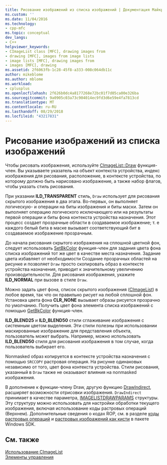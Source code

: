 ```yaml
---
title: Рисование изображений из списка изображений | Документация Майкрософт
ms.custom: ''
ms.date: 11/04/2016
ms.technology:
- cpp-mfc
ms.topic: conceptual
dev_langs:
- C++
helpviewer_keywords:
- CImageList class [MFC], drawing images from
- drawing [MFC], images from image lists
- image lists [MFC], drawing images from
- images [MFC], drawing
ms.assetid: 2f6063fb-1c28-45f8-a333-008c064db11c
author: mikeblome
ms.author: mblome
ms.workload:
- cplusplus
ms.openlocfilehash: 2f626b0dc4a8177268e72bc01f7d05ca00e326ba
ms.sourcegitcommit: 9a0905c03a73c904014ec9fd3d6e59e4fa7813cd
ms.translationtype: MT
ms.contentlocale: ru-RU
ms.lasthandoff: 08/29/2018
ms.locfileid: "43217831"
---
```

# <a name="drawing-images-from-an-image-list"></a>Рисование изображений из списка изображений
Чтобы рисовать изображения, используйте [CImageList::Draw](../mfc/reference/cimagelist-class.md#draw) функция-член. Вы указываете указатель на объект контекста устройства, индекс изображения для рисования, расположение, в контексте устройства, по которому должно быть нарисовано изображение, а также набор флагов, чтобы указать стиль рисования.  
  
 При указании **ILD_TRANSPARENT** стиль, `Draw` использует для рисования скрытого изображения в два этапа. Во-первых, он выполняет логическую- и операции на биты изображения и биты маски. Затем он выполняет операцию логического исключающего или на результаты первой операции и биты фона контекста устройства назначения. Этот процесс создает прозрачные области в создаваемое изображение; т. е каждого белый бита в маске вызывает соответствующий бит в создаваемое изображение прозрачным.  
  
 До начала рисования скрытого изображения на сплошной цветной фон, следует использовать [SetBkColor](../mfc/reference/cimagelist-class.md#setbkcolor) функция-член для задания цвета фона списка изображений тот же цвет в качестве места назначения. Задание цвета избавляет от необходимости Создание прозрачных областей на рисунке и позволяет `Draw` просто скопировать образ в контексте устройства назначения, приводит к значительному увеличению производительности. Для рисования изображения, укажите **ILD_NORMAL** при вызове в стиле `Draw`.  
  
 Можно задать цвет фона, список скрытого изображения ([CImageList](../mfc/reference/cimagelist-class.md)) в любое время, так что он правильно рисует на любой сплошной фон. Установка цвета фона **CLR_NONE** вызывает образы рисуется прозрачно по умолчанию. Получить цвет фона элемента списка изображений с помощью [GetBkColor](../mfc/reference/cimagelist-class.md#getbkcolor) функция-член.  
  
 **ILD_BLEND25** и **ILD_BLEND50** стили сглаживание изображения с системным цветом выделения. Эти стили полезны при использовании маскированные изображение для представления объекта, пользователь может выбрать. Например, можно использовать **ILD_BLEND50** стиля для рисования изображения в том случае, когда пользователь выбирает его.  
  
 Nonmasked образ копируется в контексте устройства назначения с помощью `SRCCOPY` растровая операция. На рисунке одинаковых независимо от того, цвет фона контекста устройства. Стили рисования, указанный в `Draw` также не оказывают влияния на nonmasked изображения.  
  
 В дополнение к функции-члену Draw, другую функцию [DrawIndirect](../mfc/reference/cimagelist-class.md#drawindirect), расширяет возможности отрисовки изображения. `DrawIndirect` принимает в качестве параметра, [IMAGELISTDRAWPARAMS](/windows/desktop/api/commctrl/ns-commctrl-_imagelistdrawparams) структуры. Эту структуру можно использовать для настройки обработки текущего изображения, включая использование коды растровых операций (Верхнем). Дополнительные сведения о кодах ROP, см. в разделе [коды растровых операций](/windows/desktop/gdi/raster-operation-codes) и [растровых изображений как кисти](/windows/desktop/gdi/bitmaps-as-brushes) в пакете Windows SDK.  
  
## <a name="see-also"></a>См. также  
 [Использование CImageList](../mfc/using-cimagelist.md)   
 [Элементы управления](../mfc/controls-mfc.md)

